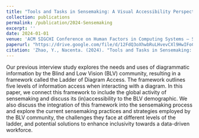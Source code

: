 ```yaml
---
title: "Tools and Tasks in Sensemaking: A Visual Accessibility Perspective"
collection: publications
permalink: /publication/2024-Sensemaking
excerpt: ''
date: 2024-01-01
venue: 'ACM SIGCHI Conference on Human Factors in Computing Systems – Sensemaking Workshop'
paperurl: "https://drive.google.com/file/d/12FdQ3oXhwbRuLHvevCXl9HwIFoCgzn79/view?usp=drive_link"
citation: 'Zhao, Y., Nacenta. (2024). "Tools and Tasks in Sensemaking: A Visual Accessibility Perspective." <i>Proceedings of the SIGCHI Conference on Human Factors in Computing Systems – Sensemaking Workshop.</i> (ACM CHI workshop, paper presentation).'
---
```


Our previous interview study explores the needs and uses of diagrammatic information by the Blind and Low Vision (BLV) community, resulting in a framework called the Ladder of Diagram Access. The framework outlines five levels of information access when interacting with a diagram. In this paper, we connect this framework to include the global activity of sensemaking and discuss its (in)accessibility to the BLV demographic. We also discuss the integration of this framework into the sensemaking process and explore the current sensemaking practices and strategies employed by the BLV community, the challenges they face at different levels of the ladder, and potential solutions to enhance inclusivity towards a data-driven workforce.